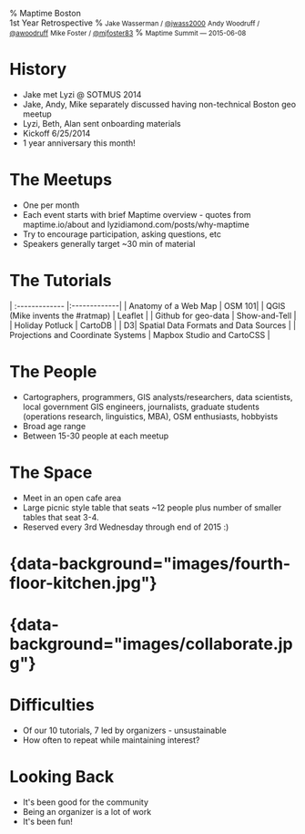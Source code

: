 % Maptime Boston<br> 1st Year Retrospective
% <small>Jake Wasserman / <a href="https://twitter.com/jwass2000">@jwass2000</a></small>
  <small>Andy Woodruff / <a href="https://twitter.com/awoodruff">@awoodruff</a></small>
  <small>Mike Foster / <a href="https://twitter.com/mjfoster83">@mjfoster83</a></small>
% <small>Maptime Summit &mdash; 2015-06-08</small>


History
=======
- Jake met Lyzi @ SOTMUS 2014
- Jake, Andy, Mike separately discussed having non-technical Boston geo meetup
- Lyzi, Beth, Alan sent onboarding materials
- Kickoff 6/25/2014
- 1 year anniversary this month!


The Meetups
==========
- One per month
- Each event starts with brief Maptime overview - quotes from maptime.io/about
  and lyzidiamond.com/posts/why-maptime
- Try to encourage participation, asking questions, etc
- Speakers generally target ~30 min of material


The Tutorials
==============
| :------------- |:-------------|
| Anatomy of a Web Map | OSM 101|
| QGIS (Mike invents the #ratmap) | Leaflet |
| Github for geo-data | Show-and-Tell |
| Holiday Potluck | CartoDB |
| D3| Spatial Data Formats and Data Sources |
| Projections and Coordinate Systems | Mapbox Studio and CartoCSS |


The People
==========
- Cartographers, programmers, GIS analysts/researchers, data scientists, local
  government GIS engineers, journalists, graduate students (operations
  research, linguistics, MBA), OSM enthusiasts, hobbyists
- Broad age range
- Between 15-30 people at each meetup


The Space
=========
- Meet in an open cafe area
- Large picnic style table that seats ~12 people plus number of smaller
tables that seat 3-4.
- Reserved every 3rd Wednesday through end of 2015 :)

 {data-background="images/fourth-floor-kitchen.jpg"}
=

 {data-background="images/collaborate.jpg"}
=


Difficulties
============
- Of our 10 tutorials, 7 led by organizers - unsustainable
- How often to repeat while maintaining interest?


Looking Back
=======
- It's been good for the community
- Being an organizer is a lot of work
- It's been fun!
